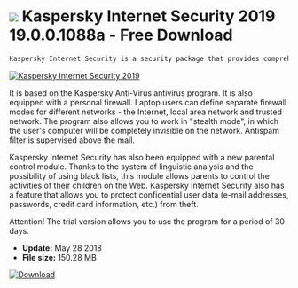 # ![](https://cdn.softexe.net/static/icon/4/kaspersky-internet-security-2019-10204.png) Kaspersky Internet Security 2019 19.0.0.1088a  - Free Download

```sh
Kaspersky Internet Security is a security package that provides comprehensive protection for PCs against all types of threats.
```
[![Kaspersky Internet Security 2019](https://gallery.dpcdn.pl/imgc/Tools/69/g_-_420x350_1.5_-_x20150729174644_0.png)](https://softexe.net/win/security-privacy/antivirus/kaspersky-internet-security-2019:pRbRd.html)

It is based on the Kaspersky Anti-Virus antivirus program. It is also equipped with a personal firewall. Laptop users can define separate firewall modes for different networks - the Internet, local area network and trusted network. The program also allows you to work in "stealth mode", in which the user's computer will be completely invisible on the network. Antispam filter is supervised above the mail.
 
 Kaspersky Internet Security has also been equipped with a new parental control module. Thanks to the system of linguistic analysis and the possibility of using black lists, this module allows parents to control the activities of their children on the Web. Kaspersky Internet Security also has a feature that allows you to protect confidential user data (e-mail addresses, passwords, credit card information, etc.) from theft.
 
  Attention!
 The trial version allows you to use the program for a period of 30 days.


- **Update:** May 28 2018
- **File size:** 150.28 MB

[![Download](https://cdn.softexe.net/static/img/download.png)](https://softexe.net/win/security-privacy/antivirus/kaspersky-internet-security-2019:pRbRd.html)

